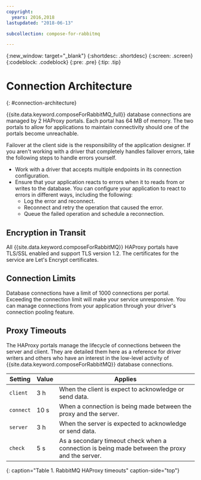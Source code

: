 ```yaml
---
copyright:
  years: 2016,2018
lastupdated: "2018-06-13"

subcollection: compose-for-rabbitmq

---
```


{:new_window: target="_blank"}
{:shortdesc: .shortdesc}
{:screen: .screen}
{:codeblock: .codeblock}
{:pre: .pre}
{:tip: .tip}

# Connection Architecture
{: #connection-architecture}

{{site.data.keyword.composeForRabbitMQ_full}} database connections are managed by 2 HAProxy portals. Each portal has 64 MB of memory. The two portals to allow for applications to maintain connectivity should one of the portals become unreachable.

Failover at the client side is the responsibility of the application designer. If you aren't working with a driver that completely handles failover errors, take the following steps to handle errors yourself.

* Work with a driver that accepts multiple endpoints in its connection configuration.
* Ensure that your application reacts to errors when it to reads from or writes to the database. You can configure your application to react to errors in different ways, including the following:
  + Log the error and reconnect.
  + Reconnect and retry the operation that caused the error.
  + Queue the failed operation and schedule a reconnection.

## Encryption in Transit

All {{site.data.keyword.composeForRabbitMQ}} HAProxy portals have TLS/SSL enabled and support TLS version 1.2. The certificates for the service are Let's Encrypt certificates.

## Connection Limits

Database connections have a limit of 1000 connections per portal. Exceeding the connection limit will make your service unresponsive. You can manage connections from your application through your driver's connection pooling feature.

## Proxy Timeouts

The HAProxy portals manage the lifecycle of connections between the server and client. They are detailed them here as a reference for driver writers and others who have an interest in the low-level activity of {{site.data.keyword.composeForRabbitMQ}} database connections.

Setting | Value | Applies
----------|-----------|-----------
`client` | 3 h | When the client is expect to acknowledge or send data.
`connect` | 10 s | When a connection is being made between the proxy and the server.
`server` | 3 h | When the server is expected to acknowledge or send data.
`check` | 5 s | As a secondary timeout check when a connection is being made between the proxy and the server.
{: caption="Table 1. RabbitMQ HAProxy timeouts" caption-side="top"}




